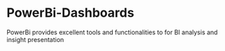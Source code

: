# PowerBi-Dashboards
PowerBi provides excellent tools and functionalities to for BI analysis and insight presentation
